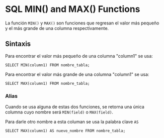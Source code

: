 # SQL MIN() and MAX() Functions

La función `MIN()` y `MAX()` son funciones que regresan el valor más pequeño y el más grande de una columna respectivamente.

## Sintaxis

Para encontrar el valor más pequeño de una columna "column1" se usa:

```
SELECT MIN(column1) FROM nombre_tabla;
```

Para encontrar el valor más grande de una columna "column1" se usa:

```
SELECT MAX(column1) FROM nombre_tabla;
```

### Alias

Cuando se usa alguna de estas dos funciones, se retorna una única columna cuyo nombre será `MIN(field)` o `MAX(field)`.

Para darle otro nombre a esta columan se usa la palabra clave `AS`

```
SELECT MAX(column1) AS nuevo_nombre FROM nombre_tabla;
```
